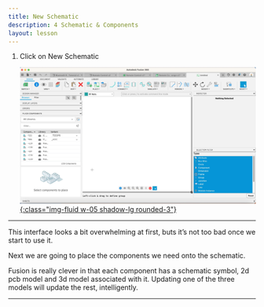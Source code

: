 ```yaml
---
title: New Schematic 
description: 4 Schematic & Components
layout: lesson
---
```


1. Click on New Schematic

    [![Outline](assets/pcb19.jpg){:class="img-fluid w-05 shadow-lg rounded-3"}](assets/pcb19.jpg)

---

This interface looks a bit overwhelming at first, buts it’s not too bad once we start to use it.

Next we are going to place the components we need onto the schematic.

Fusion is really clever in that each component has a schematic symbol, 2d pcb model and 3d model associated with it. Updating one of the three models will update the rest, intelligently.

---
